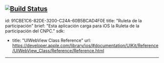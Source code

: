 [![Build Status](https://d10gen3.visualstudio.com/Ruleta/_apis/build/status/bedoya.Ruleta)](https://d10gen3.visualstudio.com/Ruleta/_build/latest?definitionId=2)
---
id: 91CBE1C6-82DE-3200-C24A-60B5BCAD4F0E
title: "Ruleta de la participación"
brief: "Esta aplicación carga para iOS la Ruleta de la participación del CNPC."
sdk:
  - title: "UIWebView Class Reference" 
    url: https://developer.apple.com/library/ios/#documentation/UIKit/Reference/UIWebView_Class/Reference/Reference.html
---
